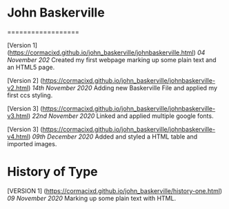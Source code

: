 # John Baskerville
==================


[Version 1] (https://cormacixd.github.io/john_baskerville/johnbaskerville.html)
*04 November 202*
Created my first webpage marking up some plain text and an HTML5 page.

[Version 2] (https://cormacixd.github.io/john_baskerville/johnbaskerville-v2.html)
*14th November 2020*
Adding new Baskerville File and applied my first ccs styling.

[Version 3] (https://cormacixd.github.io/john_baskerville/johnbaskerville-v3.html)
*22nd November 2020*
Linked and applied multiple google fonts.


[Version 3] (https://cormacixd.github.io/john_baskerville/johnbaskerville-v4.html)
*09th December 2020*
Added and styled a HTML table and imported images.









History of Type
==================
[VERSION 1] (https://cormacixd.github.io/john_baskerville/history-one.html)
*09 November 2020*
Marking up some plain text with HTML. 
